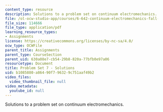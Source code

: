 ```yaml
---
content_type: resource
description: Solutions to a problem set on continuum electromechanics.
file: /ol-ocw-studio-app/courses/6-642-continuum-electromechanics-fall-2008/b1085880a86490f796329c751aaf49b2_pset7_soln.pdf
file_size: 114666
file_type: application/pdf
learning_resource_types:
- Assignments
license: https://creativecommons.org/licenses/by-nc-sa/4.0/
ocw_type: OCWFile
parent_title: Assignments
parent_type: CourseSection
parent_uid: 630a08e7-cb54-29b8-820a-77bfb0e97a06
resourcetype: Document
title: Problem Set 7 - Solutions
uid: b1085880-a864-90f7-9632-9c751aaf49b2
video_files:
  video_thumbnail_file: null
video_metadata:
  youtube_id: null
---
```

Solutions to a problem set on continuum electromechanics.